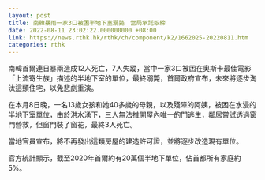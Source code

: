 ```yaml
---
layout: post
title: 南韓暴雨一家3口被困半地下室溺斃　當局承諾取締
date: 2022-08-11 23:02:22.000000000 +08:00
link: https://news.rthk.hk/rthk/ch/component/k2/1662025-20220811.htm
categories: rthk
---
```


南韓首爾連日暴兩造成12人死亡，7人失蹤，當中一家3口被困在奧斯卡最佳電影「上流寄生族」描述的半地下室的單位，最終溺斃，首爾政府宣布，未來將逐步淘汰這類住宅，以免悲劇重演。

在本月8日晚，一名13歲女孩和她40多歲的母親，以及殘障的阿姨，被困在水浸的半地下室單位，由於洪水湧下，三人無法推開屋內唯一的門逃生，鄰居嘗試透過窗門營救，但窗門裝了窗花，最終3人死亡。

當地官員宣布，將不再發出這類房屋的建造許可證，並將逐步改造現有單位。

官方統計顯示，截至2020年首爾約有20萬個半地下單位，佔首都所有家庭約5%。
